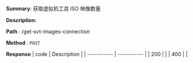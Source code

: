 **Summary**: 获取虚拟机工具 ISO 映像数量

**Description**:

**Path** : /get-svt-images-connection

**Method** : `POST`

**Response**
| code      | Description |
| ----------- | ----------- |
|  200   |       |
|  400   |       |

